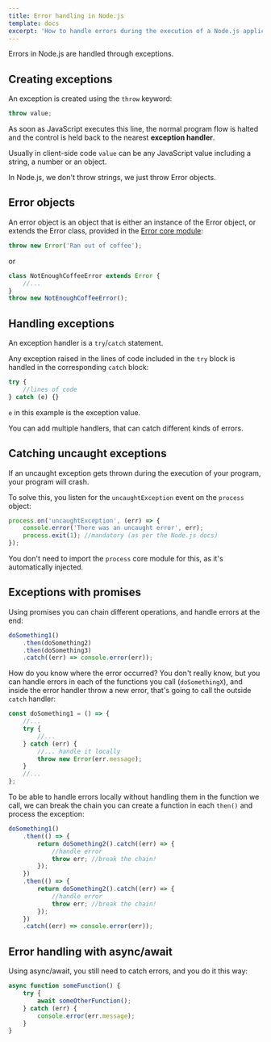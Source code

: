 ```yaml
---
title: Error handling in Node.js
template: docs
excerpt: 'How to handle errors during the execution of a Node.js application'
---
```


Errors in Node.js are handled through exceptions.

## Creating exceptions

An exception is created using the `throw` keyword:

```js
throw value;
```

As soon as JavaScript executes this line, the normal program flow is halted and the control is held back to the nearest **exception handler**.

Usually in client-side code `value` can be any JavaScript value including a string, a number or an object.

In Node.js, we don't throw strings, we just throw Error objects.

## Error objects

An error object is an object that is either an instance of the Error object, or extends the Error class, provided in the [Error core module](https://nodejs.org/api/errors.html):

```js
throw new Error('Ran out of coffee');
```

or

```js
class NotEnoughCoffeeError extends Error {
    //...
}
throw new NotEnoughCoffeeError();
```

## Handling exceptions

An exception handler is a `try`/`catch` statement.

Any exception raised in the lines of code included in the `try` block is handled in the corresponding `catch` block:

```js
try {
    //lines of code
} catch (e) {}
```

`e` in this example is the exception value.

You can add multiple handlers, that can catch different kinds of errors.

## Catching uncaught exceptions

If an uncaught exception gets thrown during the execution of your program, your program will crash.

To solve this, you listen for the `uncaughtException` event on the `process` object:

```js
process.on('uncaughtException', (err) => {
    console.error('There was an uncaught error', err);
    process.exit(1); //mandatory (as per the Node.js docs)
});
```

You don't need to import the `process` core module for this, as it's automatically injected.

## Exceptions with promises

Using promises you can chain different operations, and handle errors at the end:

```js
doSomething1()
    .then(doSomething2)
    .then(doSomething3)
    .catch((err) => console.error(err));
```

How do you know where the error occurred? You don't really know, but you can handle errors in each of the functions you call (`doSomethingX`), and inside the error handler throw a new error, that's going to call the outside `catch` handler:

```js
const doSomething1 = () => {
    //...
    try {
        //...
    } catch (err) {
        //... handle it locally
        throw new Error(err.message);
    }
    //...
};
```

To be able to handle errors locally without handling them in the function we call, we can break the chain you can create a function in each `then()` and process the exception:

```js
doSomething1()
    .then(() => {
        return doSomething2().catch((err) => {
            //handle error
            throw err; //break the chain!
        });
    })
    .then(() => {
        return doSomething2().catch((err) => {
            //handle error
            throw err; //break the chain!
        });
    })
    .catch((err) => console.error(err));
```

## Error handling with async/await

Using async/await, you still need to catch errors, and you do it this way:

```js
async function someFunction() {
    try {
        await someOtherFunction();
    } catch (err) {
        console.error(err.message);
    }
}
```
